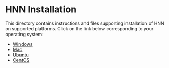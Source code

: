 # HNN Installation

This directory contains instructions and files supporting installation of HNN on supported platforms. Click on the link below corresponding to your operating system:
 * [Windows](windows)
 * [Mac](mac)
 * [Ubuntu](ubuntu)
 * [CentOS](centos)